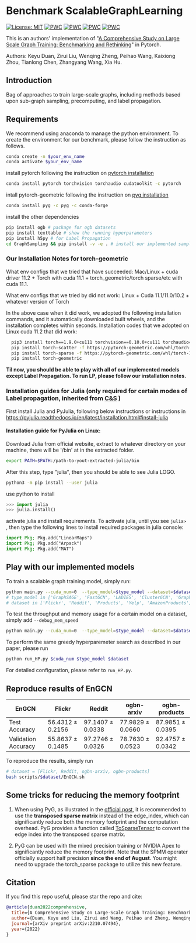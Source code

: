 # Benchmark ScalableGraphLearning

[![License: MIT](https://img.shields.io/badge/License-MIT-green.svg)](https://opensource.org/licenses/MIT)
[![PWC](https://img.shields.io/endpoint.svg?url=https://paperswithcode.com/badge/a-comprehensive-study-on-large-scale-graph/node-property-prediction-on-ogbn-products)](https://paperswithcode.com/sota/node-property-prediction-on-ogbn-products?p=a-comprehensive-study-on-large-scale-graph)
[![PWC](https://img.shields.io/endpoint.svg?url=https://paperswithcode.com/badge/a-comprehensive-study-on-large-scale-graph/node-classification-on-reddit)](https://paperswithcode.com/sota/node-classification-on-reddit?p=a-comprehensive-study-on-large-scale-graph)
[![PWC](https://img.shields.io/endpoint.svg?url=https://paperswithcode.com/badge/a-comprehensive-study-on-large-scale-graph/node-classification-on-flickr)](https://paperswithcode.com/sota/node-classification-on-flickr?p=a-comprehensive-study-on-large-scale-graph)
[![PWC](https://img.shields.io/endpoint.svg?url=https://paperswithcode.com/badge/a-comprehensive-study-on-large-scale-graph/node-property-prediction-on-ogbn-arxiv)](https://paperswithcode.com/sota/node-property-prediction-on-ogbn-arxiv?p=a-comprehensive-study-on-large-scale-graph)

This is an authors' implementation of "[A Comprehensive Study on Large Scale Graph Training: Benchmarking and Rethinking](https://arxiv.org/pdf/2210.07494.pdf)" in Pytorch.

Authors: Keyu Duan, Zirui Liu, Wenqing Zheng, Peihao Wang, Kaixiong Zhou, Tianlong Chen, Zhangyang Wang, Xia Hu.

## Introduction

Bag of approaches to train large-scale graphs, including methods based upon
sub-graph sampling, precomputing, and label propagation.

## Requirements

We recommend using anaconda to manage the python environment. To create the environment for our benchmark, please follow the instruction as follows.

```bash
conda create -n $your_env_name
conda activate $your_env_name
```

install pytorch following the instruction on [pytorch installation](https://pytorch.org/get-started/locally/)

```bash
conda install pytorch torchvision torchaudio cudatoolkit -c pytorch
```

intall pytorch-geometric following the instruction on [pyg installation](https://pytorch-geometric.readthedocs.io/en/latest/notes/installation.html)

```bash
conda install pyg -c pyg -c conda-forge
```

install the other dependencies

```bash
pip install ogb # package for ogb datasets
pip install texttable # show the running hyperparameters
pip install h5py # for Label Propagation
cd GraphSampling && pip install -v -e . # install our implemented sampler
```

### Our Installation Notes for torch-geometric

What env configs that we tried that have succeeded: Mac/Linux + cuda driver 11.2 + Torch with cuda 11.1 + torch_geometric/torch sparse/etc with cuda 11.1.

What env configs that we tried by did not work: Linux + Cuda 11.1/11.0/10.2 + whatever version of Torch

In the above case when it did work, we adopted the following installation commands, and it automatically downloaded built wheels, and the installation completes within seconds. Installation codes that we adopted on Linux cuda 11.2 that did work:

```bash
  pip3 install torch==1.9.0+cu111 torchvision==0.10.0+cu111 torchaudio==0.9.0 -f https://download.pytorch.org/whl/torch_stable.html
  pip install torch-scatter -f https://pytorch-geometric.com/whl/torch-1.9.0+cu111.html
  pip install torch-sparse -f https://pytorch-geometric.com/whl/torch-1.9.0+cu111.html
  pip install torch-geometric
```

**Til now, you should be able to play with all of our implemented models except **Label Propagation**. To run LP, please follow our installation notes.**

### Installation guides for Julia (only required for certain modes of Label propagation, inherited from [C&S](https://github.com/CUAI/CorrectAndSmooth) )

First install Julia and PyJulia, following below instructions or instructions in https://pyjulia.readthedocs.io/en/latest/installation.html#install-julia

#### Installation guide for PyJulia on Linux:

Download Julia from official website, extract to whatever directory on your machine, there will be '/bin' at in the extracted folder.

```bash
export PATH=$PATH:/path-to-yout-extracted-julia/bin
```

After this step, type "julia", then you should be able to see Julia LOGO.

```bash
python3 -m pip install --user julia
```

use python to install

```python
>>> import julia
>>> julia.install()
```

activate julia and install requirements. To activate julia, until you see `julia> `, then type the following lines to install required packages in julia console:

```julia
import Pkg; Pkg.add("LinearMaps")
import Pkg; Pkg.add("Arpack")
import Pkg; Pkg.add("MAT")
```

## Play with our implemented models

To train a scalable graph training model, simply run:

```bash
python main.py --cuda_num=0  --type_model=$type_model --dataset=$dataset
# type_model in ['GraphSAGE', 'FastGCN', 'LADIES', 'ClusterGCN', 'GraphSAINT', 'SGC', 'SIGN', 'SIGN_MLP', 'LP_Adj', 'SAGN', 'GAMLP']
# dataset in ['Flickr', 'Reddit', 'Products', 'Yelp', 'AmazonProducts']
```

To test the throughput and memory usage for a certain model on a dataset, simply add `--debug_mem_speed`

```bash
python main.py --cuda_num=0  --type_model=$type_model --dataset=$dataset --debug_mem_speed
```

To perform the same greedy hyperparemeter search as described in our paper, please run

```bash
python run_HP.py $cuda_num $type_model $dataset
```

For detailed configuration, please refer to `run_HP.py`.

## Reproduce results of EnGCN

| EnGCN               | Flickr           | Reddit           | ogbn-arxiv       | ogbn-products    |
| ------------------- | ---------------- | ---------------- | ---------------- | ---------------- |
| Test Accuracy       | 56.4312 ± 0.2156 | 97.1407 ± 0.0338 | 77.9829 ± 0.0660 | 87.9851 ± 0.0395 |
| Validation Accuracy | 55.8637 ± 0.1485 | 97.2746 ± 0.0326 | 78.7630 ± 0.0523 | 92.4757 ± 0.0342 |

To reproduce the results, simply run

```bash
# dataset = [Flickr, Reddit, ogbn-arxiv, ogbn-products]
bash scripts/$dataset/EnGCN.sh
```

## Some tricks for reducing the memory footprint

1. When using PyG, as illustrated in the [official post](https://pytorch-geometric.readthedocs.io/en/latest/notes/sparse_tensor.html), it is recommended to use the **transposed sparse matrix** instead of the edge_index, which can significantly reduce both the memory footprint and the computation overhead. PyG provides a function called [ToSparseTensor](https://pytorch-geometric.readthedocs.io/en/latest/modules/transforms.html#torch_geometric.transforms.ToSparseTensor) to convert the edge index into the transposed sparse matrix.

2. PyG can be used with the mixed precision training or NVIDIA Apex to significantly reduce the memory footprint. Note that the SPMM operater officially support half precision **since the end of August**. You might need to upgrade the torch_sparse package to utilize this new feature.

## Citation

If you find this repo useful, please star the repo and cite:

```bibtex
@article{duan2022comprehensive,
  title={A Comprehensive Study on Large-Scale Graph Training: Benchmarking and Rethinking},
  author={Duan, Keyu and Liu, Zirui and Wang, Peihao and Zheng, Wenqing and Zhou, Kaixiong and Chen, Tianlong and Hu, Xia and Wang, Zhangyang},
  journal={arXiv preprint arXiv:2210.07494},
  year={2022}
}
```
